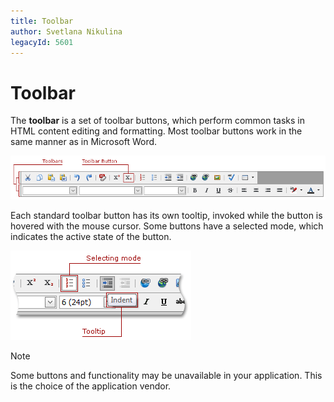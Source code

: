 ```yaml
---
title: Toolbar
author: Svetlana Nikulina
legacyId: 5601
---
```

# Toolbar
The **toolbar** is a set of toolbar buttons, which perform common tasks in HTML content editing and formatting. Most toolbar buttons work in the same manner as in Microsoft Word.

![ASPxHtmlEditor-Toolbars](../../../images/img7357.png)

Each standard toolbar button has its own tooltip, invoked while the button is hovered with the mouse cursor. Some buttons have a selected mode, which indicates the active state of the button.

![ASPxHtmlEditor-toolbarbuttonhovering](../../../images/img7359.png)

> [!NOTE]
> Some buttons and functionality may be unavailable in your application. This is the choice of the application vendor.